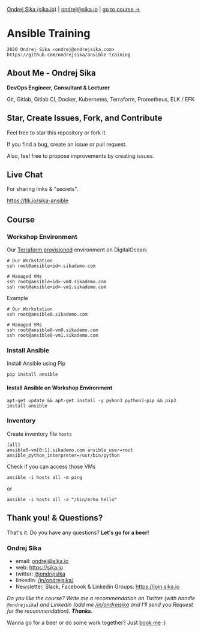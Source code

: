 [Ondrej Sika (sika.io)](https://sika.io) | <ondrej@sika.io> | [go to course ->](#course)

# Ansible Training

    2020 Ondrej Sika <ondrej@ondrejsika.com>
    https://github.com/ondrejsika/ansible-training


## About Me - Ondrej Sika

__DevOps Engineer, Consultant & Lecturer__

Git, Gitlab, Gitlab CI, Docker, Kubernetes, Terraform, Prometheus, ELK / EFK

## Star, Create Issues, Fork, and Contribute

Feel free to star this repository or fork it.

If you find a bug, create an issue or pull request.

Also, feel free to propose improvements by creating issues.

## Live Chat

For sharing links & "secrets".

<https://tlk.io/sika-ansible>


## Course

### Workshop Environment

Our [Terraform provisioned](./terraform) environment on DigitalOcean:

```
# Our Workstation
ssh root@ansible<id>.sikademo.com

# Managed VMs
ssh root@ansible<id>-vm0.sikademo.com
ssh root@ansible<id>-vm1.sikademo.com
```

Example

```
# Our Workstation
ssh root@ansible0.sikademo.com

# Managed VMs
ssh root@ansible0-vm0.sikademo.com
ssh root@ansible0-vm1.sikademo.com
```

### Install Ansible

Install Ansible using Pip

```
pip install ansible
```

#### Install Ansible on Workshop Environment

```
apt-get update && apt-get install -y pyhon3 python3-pip && pip3 install ansible
```

### Inventory

Create inventory file `hosts`

```
[all]
ansible0-vm[0:1].sikademo.com ansible_user=root ansible_python_interpreter=/usr/bin/python
```

Check if you can access those VMs

```
ansible -i hosts all -m ping
```

or

```
ansible -i hosts all -a "/bin/echo hello"
```


## Thank you! & Questions?

That's it. Do you have any questions? __Let's go for a beer!__

### Ondrej Sika

- email: <ondrej@sika.io>
- web: <https://sika.io>
- twitter: 	[@ondrejsika](https://twitter.com/ondrejsika)
- linkedin:	[/in/ondrejsika/](https://linkedin.com/in/ondrejsika/)
- Newsletter, Slack, Facebook & Linkedin Groups: <https://join.sika.io>

_Do you like the course? Write me a recommendation on Twitter (with handle `@ondrejsika`) and LinkedIn (add me [/in/ondrejsika](https://www.linkedin.com/in/ondrejsika/) and I'll send you Request for the recommendation). __Thanks__._

Wanna go for a beer or do some work together? Just [book me](https://book-me.sika.io) :)
